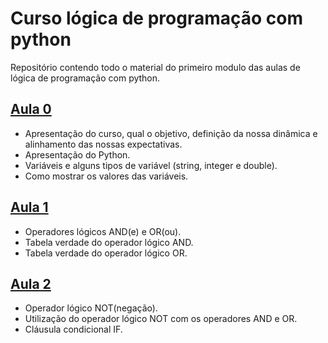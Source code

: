 # Curso lógica de programação com python

Repositório contendo todo o material do primeiro modulo das aulas de lógica de programação com python.

## [Aula 0](aula0/)

- Apresentação do curso, qual o objetivo, definição da nossa dinâmica e alinhamento das nossas expectativas.
- Apresentação do Python.
- Variáveis e alguns tipos de variável (string, integer e double).
- Como mostrar os valores das variáveis.

## [Aula 1](aula1/)

- Operadores lógicos AND(e) e OR(ou).
- Tabela verdade do operador lógico AND.
- Tabela verdade do operador lógico OR.

## [Aula 2](aula2/)

- Operador lógico NOT(negação).
- Utilização do operador lógico NOT com os operadores AND e OR.
- Cláusula condicional IF.